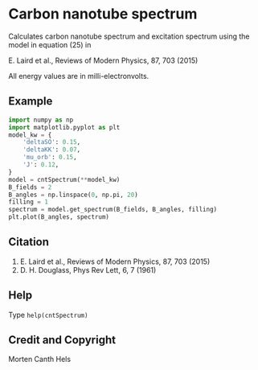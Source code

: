 Carbon nanotube spectrum
========================

Calculates carbon nanotube spectrum and excitation spectrum using the model
in equation (25) in

E. Laird et al., Reviews of Modern Physics, 87, 703 (2015)

All energy values are in milli-electronvolts.

## Example
````python
import numpy as np
import matplotlib.pyplot as plt
model_kw = {
    'deltaSO': 0.15,
    'deltaKK': 0.07,
    'mu_orb': 0.15,
    'J': 0.12,
}
model = cntSpectrum(**model_kw)
B_fields = 2
B_angles = np.linspace(0, np.pi, 20)
filling = 1
spectrum = model.get_spectrum(B_fields, B_angles, filling)
plt.plot(B_angles, spectrum)
````

## Citation
1. E. Laird et al., Reviews of Modern Physics, 87, 703 (2015)
2. D. H. Douglass, Phys Rev Lett, 6, 7 (1961)

## Help
Type `help(cntSpectrum)`


## Credit and Copyright
Morten Canth Hels
